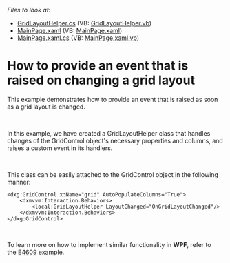 <!-- default file list -->
*Files to look at*:

* [GridLayoutHelper.cs](./CS/GridLayoutHelper.cs) (VB: [GridLayoutHelper.vb](./VB/GridLayoutHelper.vb))
* [MainPage.xaml](./CS/MainPage.xaml) (VB: [MainPage.xaml](./VB/MainPage.xaml))
* [MainPage.xaml.cs](./CS/MainPage.xaml.cs) (VB: [MainPage.xaml.vb](./VB/MainPage.xaml.vb))
<!-- default file list end -->
# How to provide an event that is raised on changing a grid layout


<p>This example demonstrates how to provide an event that is raised as soon as a grid layout is changed.</p>
<br />
<p>In this example, we have created a GridLayoutHelper class that handles changes of the GridControl object's necessary properties and columns, and raises a custom event in its handlers.</p>
<br />
<p>This class can be easily attached to the GridControl object in the following manner:</p>


```xaml
<dxg:GridControl x:Name="grid" AutoPopulateColumns="True">
	<dxmvvm:Interaction.Behaviors>
		<local:GridLayoutHelper LayoutChanged="OnGridLayoutChanged"/>
	</dxmvvm:Interaction.Behaviors>
</dxg:GridControl>
```


<p> </p>
<p>To learn more on how to implement similar functionality in <strong>WPF</strong>, refer to the <a href="https://www.devexpress.com/Support/Center/p/E4609">E4609</a> example.</p>

<br/>


